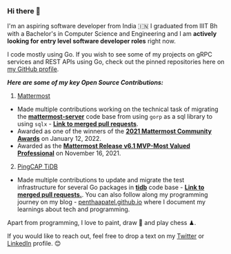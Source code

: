 ### Hi there 👋

I'm an aspiring software developer from India 🇮🇳  I graduated from IIIT Bh with a Bachelor's in Computer Science and Engineering and I am **actively looking for entry level software developer roles** right now.

I code mostly using Go. If you wish to see some of my projects on gRPC services and REST APIs using Go, check out the pinned repositories here on [my GitHub profile](https://github.com/penthaapatel).

***Here are some of my key Open Source Contributions:***

 1. [Mattermost](https://github.com/mattermost) 

  - Made multiple contributions working on the technical task of migrating the **[mattermost-server](https://github.com/mattermost/mattermost-server)** code base from using `gorp` as a sql library to using `sqlx` - **[Link to merged pull requests](https://github.com/pulls?q=author:penthaapatel+org:mattermost+is:pr+is:merged)**.
 - Awarded as one of the winners of the **[2021 Mattermost Community Awards](https://mattermost.com/blog/2021-mattermost-community-awards/)** on January 12, 2022.
 - Awarded as the **[Mattermost Release v6.1 MVP-Most Valued Professional](https://developers.mattermost.com/contribute/mvp/)** on November 16, 2021.

 2.  [PingCAP TiDB](https://github.com/pingcap/tidb)
- Made multiple contributions to update and migrate the test infrastructure for several Go packages in **[tidb](https://github.com/pingcap/tidb)** code base - **[Link to merged pull requests.](https://github.com/pulls?q=author:penthaapatel+org:pingcap+is:pr+is:merged)**.
You can also follow along my programming journey on my blog -  [penthaapatel.github.io](http://penthaapatel.github.io/)  where I document my learnings about tech and programming.

Apart from programming, I love to paint, draw 🎨 and play chess ♟.

If you would like to reach out, feel free to drop a text on my [Twitter](https://twitter.com/PenthaaPatel) or [LinkedIn](https://www.linkedin.com/in/penthaapatel/) profile. 😊

